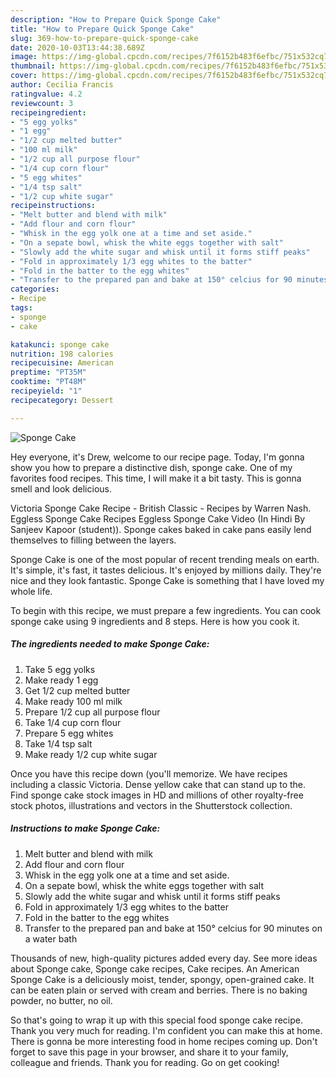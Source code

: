```yaml
---
description: "How to Prepare Quick Sponge Cake"
title: "How to Prepare Quick Sponge Cake"
slug: 369-how-to-prepare-quick-sponge-cake
date: 2020-10-03T13:44:38.689Z
image: https://img-global.cpcdn.com/recipes/7f6152b483f6efbc/751x532cq70/sponge-cake-recipe-main-photo.jpg
thumbnail: https://img-global.cpcdn.com/recipes/7f6152b483f6efbc/751x532cq70/sponge-cake-recipe-main-photo.jpg
cover: https://img-global.cpcdn.com/recipes/7f6152b483f6efbc/751x532cq70/sponge-cake-recipe-main-photo.jpg
author: Cecilia Francis
ratingvalue: 4.2
reviewcount: 3
recipeingredient:
- "5 egg yolks"
- "1 egg"
- "1/2 cup melted butter"
- "100 ml milk"
- "1/2 cup all purpose flour"
- "1/4 cup corn flour"
- "5 egg whites"
- "1/4 tsp salt"
- "1/2 cup white sugar"
recipeinstructions:
- "Melt butter and blend with milk"
- "Add flour and corn flour"
- "Whisk in the egg yolk one at a time and set aside."
- "On a sepate bowl, whisk the white eggs together with salt"
- "Slowly add the white sugar and whisk until it forms stiff peaks"
- "Fold in approximately 1/3 egg whites to the batter"
- "Fold in the batter to the egg whites"
- "Transfer to the prepared pan and bake at 150° celcius for 90 minutes on a water bath"
categories:
- Recipe
tags:
- sponge
- cake

katakunci: sponge cake 
nutrition: 198 calories
recipecuisine: American
preptime: "PT35M"
cooktime: "PT48M"
recipeyield: "1"
recipecategory: Dessert

---
```



![Sponge Cake](https://img-global.cpcdn.com/recipes/7f6152b483f6efbc/751x532cq70/sponge-cake-recipe-main-photo.jpg)

Hey everyone, it's Drew, welcome to our recipe page. Today, I'm gonna show you how to prepare a distinctive dish, sponge cake. One of my favorites food recipes. This time, I will make it a bit tasty. This is gonna smell and look delicious.

Victoria Sponge Cake Recipe - British Classic - Recipes by Warren Nash. Eggless Sponge Cake Recipes Eggless Sponge Cake Video (In Hindi By Sanjeev Kapoor (student)). Sponge cakes baked in cake pans easily lend themselves to filling between the layers.

Sponge Cake is one of the most popular of recent trending meals on earth. It's simple, it's fast, it tastes delicious. It's enjoyed by millions daily. They're nice and they look fantastic. Sponge Cake is something that I have loved my whole life.


To begin with this recipe, we must prepare a few ingredients. You can cook sponge cake using 9 ingredients and 8 steps. Here is how you cook it.

<!--inarticleads1-->

##### The ingredients needed to make Sponge Cake:

1. Take 5 egg yolks
1. Make ready 1 egg
1. Get 1/2 cup melted butter
1. Make ready 100 ml milk
1. Prepare 1/2 cup all purpose flour
1. Take 1/4 cup corn flour
1. Prepare 5 egg whites
1. Take 1/4 tsp salt
1. Make ready 1/2 cup white sugar


Once you have this recipe down (you&#39;ll memorize. We have recipes including a classic Victoria. Dense yellow cake that can stand up to the. Find sponge cake stock images in HD and millions of other royalty-free stock photos, illustrations and vectors in the Shutterstock collection. 

<!--inarticleads2-->

##### Instructions to make Sponge Cake:

1. Melt butter and blend with milk
1. Add flour and corn flour
1. Whisk in the egg yolk one at a time and set aside.
1. On a sepate bowl, whisk the white eggs together with salt
1. Slowly add the white sugar and whisk until it forms stiff peaks
1. Fold in approximately 1/3 egg whites to the batter
1. Fold in the batter to the egg whites
1. Transfer to the prepared pan and bake at 150° celcius for 90 minutes on a water bath


Thousands of new, high-quality pictures added every day. See more ideas about Sponge cake, Sponge cake recipes, Cake recipes. An American Sponge Cake is a deliciously moist, tender, spongy, open-grained cake. It can be eaten plain or served with cream and berries. There is no baking powder, no butter, no oil. 

So that's going to wrap it up with this special food sponge cake recipe. Thank you very much for reading. I'm confident you can make this at home. There is gonna be more interesting food in home recipes coming up. Don't forget to save this page in your browser, and share it to your family, colleague and friends. Thank you for reading. Go on get cooking!

